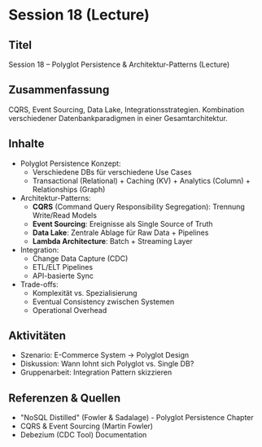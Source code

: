 # Session 18 (Lecture)

## Titel

Session 18 – Polyglot Persistence & Architektur-Patterns (Lecture)

## Zusammenfassung

CQRS, Event Sourcing, Data Lake, Integrationsstrategien. Kombination verschiedener Datenbankparadigmen in einer Gesamtarchitektur.

## Inhalte

- Polyglot Persistence Konzept:
  - Verschiedene DBs für verschiedene Use Cases
  - Transactional (Relational) + Caching (KV) + Analytics (Column) + Relationships (Graph)
- Architektur-Patterns:
  - **CQRS** (Command Query Responsibility Segregation): Trennung Write/Read Models
  - **Event Sourcing**: Ereignisse als Single Source of Truth
  - **Data Lake**: Zentrale Ablage für Raw Data + Pipelines
  - **Lambda Architecture**: Batch + Streaming Layer
- Integration:
  - Change Data Capture (CDC)
  - ETL/ELT Pipelines
  - API-basierte Sync
- Trade-offs:
  - Komplexität vs. Spezialisierung
  - Eventual Consistency zwischen Systemen
  - Operational Overhead

## Aktivitäten

- Szenario: E-Commerce System → Polyglot Design
- Diskussion: Wann lohnt sich Polyglot vs. Single DB?
- Gruppenarbeit: Integration Pattern skizzieren

## Referenzen & Quellen

- "NoSQL Distilled" (Fowler & Sadalage) - Polyglot Persistence Chapter
- CQRS & Event Sourcing (Martin Fowler)
- Debezium (CDC Tool) Documentation
